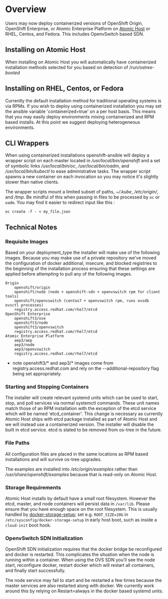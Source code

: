 # Overview

Users may now deploy containerized versions of OpenShift Origin, OpenShift
Enterprise, or Atomic Enterprise Platform on [Atomic
Host](https://projectatomic.io) or RHEL, Centos, and Fedora. This includes
OpenvSwitch based SDN.


## Installing on Atomic Host

When installing on Atomic Host you will automatically have containerized
installation methods selected for you based on detection of _/run/ostree-booted_

## Installing on RHEL, Centos, or Fedora

Currently the default installation method for traditional operating systems is
via RPMs. If you wish to deploy using containerized installation you may set the
ansible variable 'containerized=true' on a per host basis. This means that you
may easily deploy environments mixing containerized and RPM based installs. At
this point we suggest deploying heterogeneous environments.

## CLI Wrappers

When using containerized installations openshift-ansible will deploy a wrapper
script on each master located in _/usr/local/bin/openshift_ and a set of
symbolic links _/usr/local/bin/oc_, _/usr/local/bin/oadm_, and
_/usr/local/bin/kubectl_ to ease administrative tasks. The wrapper script spawns
a new container on each invocation so you may notice it's slightly slower than
native clients.

The wrapper scripts mount a limited subset of paths, _~/.kube_, _/etc/origin/_,
and _/tmp_. Be mindful of this when passing in files to be processed by `oc` or
 `oadm`. You may find it easier to redirect input like this :
 
 `oc create -f - < my_file.json`

## Technical Notes

### Requisite Images

Based on your deployment_type the installer will make use of the following
images. Because you may make use of a private repository we've moved the
configuration of docker additional, insecure, and blocked registries to the
beginning of the installation process ensuring that these settings are applied
before attempting to pull any of the following images.

    Origin
        openshift/origin
        openshift/node (node + openshift-sdn + openvswitch rpm for client tools)
        openshift/openvswitch (centos7 + openvswitch rpm, runs ovsdb ovsctl processes)
        registry.access.redhat.com/rhel7/etcd
    OpenShift Enterprise
        openshift3/ose
        openshift3/node
        openshift3/openvswitch
        registry.access.redhat.com/rhel7/etcd
    Atomic Enterprise Platform
        aep3/aep
        aep3/node
        aep3/openvswitch
        registry.access.redhat.com/rhel7/etcd
        
  * note openshift3/* and aep3/* images come from registry.access.redhat.com and
rely on the --additional-repository flag being set appropriately.

### Starting and Stopping Containers

The installer will create relevant systemd units which can be used to start,
stop, and poll services via normal systemctl commands. These unit names match
those of an RPM installation with the exception of the etcd service which will
be named 'etcd_container'. This change is necessary as currently Atomic Host
ships with etcd package installed as part of Atomic Host and we will instead use
a containerized version. The installer will disable the built in etcd service.
etcd is slated to be removed from os-tree in the future.

### File Paths

All configuration files are placed in the same locations as RPM based
installations and will survive os-tree upgrades.

The examples are installed into _/etc/origin/examples_ rather than
_/usr/share/openshift/examples_ because that is read-only on Atomic Host.


### Storage Requirements

Atomic Host installs by default have a small root filesystem. However
the etcd, master, and node containers will persist data in
`/var/lib`. Please ensure that you have enough space on the root
filesystem.  This is usually handled by
[docker-storage-setup](https://github.com/projectatomic/docker-storage-setup/);
set e.g. `ROOT_SIZE=20G` in `/etc/sysconfig/docker-storage-setup` in
early host boot, such as inside a `cloud-init` boot hook.

### OpenvSwitch SDN Initialization

OpenShift SDN initialization requires that the docker bridge be reconfigured and
docker is restarted. This complicates the situation when the node is running
within a container. When using the OVS SDN you'll see the node start,
reconfigure docker, restart docker which will restart all containers, and
finally start successfully.

The node service may fail to start and be restarted a few times because the
master services are also restarted along with docker. We currently work around
this by relying on Restart=always in the docker based systemd units.
